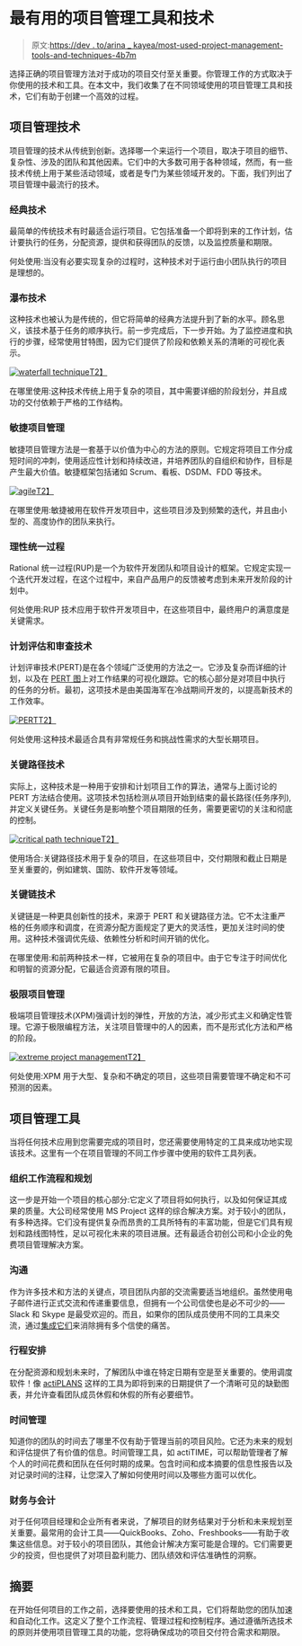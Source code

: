 # 最有用的项目管理工具和技术

> 原文:[https://dev . to/arina _ kayea/most-used-project-management-tools-and-techniques-4b7m](https://dev.to/arina_kayea/most-useful-project-management-tools-and-techniques-4b7m)

选择正确的项目管理方法对于成功的项目交付至关重要。你管理工作的方式取决于你使用的技术和工具。在本文中，我们收集了在不同领域使用的项目管理工具和技术，它们有助于创建一个高效的过程。

## 项目管理技术

项目管理的技术从传统到创新。选择哪一个来运行一个项目，取决于项目的细节、复杂性、涉及的团队和其他因素。它们中的大多数可用于各种领域，然而，有一些技术传统上用于某些活动领域，或者是专门为某些领域开发的。下面，我们列出了项目管理中最流行的技术。

### 经典技术

最简单的传统技术有时最适合运行项目。它包括准备一个即将到来的工作计划，估计要执行的任务，分配资源，提供和获得团队的反馈，以及监控质量和期限。

何处使用:当没有必要实现复杂的过程时，这种技术对于运行由小团队执行的项目是理想的。

### 瀑布技术

这种技术也被认为是传统的，但它将简单的经典方法提升到了新的水平。顾名思义，该技术基于任务的顺序执行。前一步完成后，下一步开始。为了监控进度和执行的步骤，经常使用甘特图，因为它们提供了阶段和依赖关系的清晰的可视化表示。

[![waterfall technique](../Images/a2e130c77236246dcba171ad63bf1298.png)T2】](https://res.cloudinary.com/practicaldev/image/fetch/s--JJ3DYvRa--/c_limit%2Cf_auto%2Cfl_progressive%2Cq_auto%2Cw_880/https://www.actitime.com/dist/img/blog/pm-tools-and-techniques/charts/chart1.png)

在哪里使用:这种技术传统上用于复杂的项目，其中需要详细的阶段划分，并且成功的交付依赖于严格的工作结构。

### 敏捷项目管理

敏捷项目管理方法是一套基于以价值为中心的方法的原则。它规定将项目工作分成短时间的冲刺，使用适应性计划和持续改进，并培养团队的自组织和协作，目标是产生最大价值。敏捷框架包括诸如 Scrum、看板、DSDM、FDD 等技术。

[![agile](../Images/77d8160c2f4b65a7761d22dfd537124b.png)T2】](https://res.cloudinary.com/practicaldev/image/fetch/s--v2a2ibRM--/c_limit%2Cf_auto%2Cfl_progressive%2Cq_auto%2Cw_880/https://www.actitime.com/dist/img/blog/pm-tools-and-techniques/charts/chart2.png)

在哪里使用:敏捷被用在软件开发项目中，这些项目涉及到频繁的迭代，并且由小型的、高度协作的团队来执行。

### 理性统一过程

Rational 统一过程(RUP)是一个为软件开发团队和项目设计的框架。它规定实现一个迭代开发过程，在这个过程中，来自产品用户的反馈被考虑到未来开发阶段的计划中。

何处使用:RUP 技术应用于软件开发项目中，在这些项目中，最终用户的满意度是关键需求。

### 计划评估和审查技术

计划评审技术(PERT)是在各个领域广泛使用的方法之一。它涉及复杂而详细的计划，以及在 [PERT 图](https://www.brighthubpm.com/software-reviews-tips/2791-pros-and-cons-of-pert-and-gantt-charts/)上对工作结果的可视化跟踪。它的核心部分是对项目中执行的任务的分析。最初，这项技术是由美国海军在冷战期间开发的，以提高新技术的工作效率。

[![PERT](../Images/4dcdf6d4dd3ae55cacf48db257c177e9.png)T2】](https://res.cloudinary.com/practicaldev/image/fetch/s--p40CLVuy--/c_limit%2Cf_auto%2Cfl_progressive%2Cq_auto%2Cw_880/https://www.actitime.com/dist/img/blog/pm-tools-and-techniques/charts/chart3.png)

何处使用:这种技术最适合具有非常规任务和挑战性需求的大型长期项目。

### 关键路径技术

实际上，这种技术是一种用于安排和计划项目工作的算法，通常与上面讨论的 PERT 方法结合使用。这项技术包括检测从项目开始到结束的最长路径(任务序列),并定义关键任务。关键任务是影响整个项目期限的任务，需要更密切的关注和彻底的控制。

[![critical path technique](../Images/be2abe57d58d9becfce31a82c37524e1.png)T2】](https://res.cloudinary.com/practicaldev/image/fetch/s--N_L-EwYG--/c_limit%2Cf_auto%2Cfl_progressive%2Cq_auto%2Cw_880/https://www.actitime.com/dist/img/blog/pm-tools-and-techniques/charts/chart4.png)

使用场合:关键路径技术用于复杂的项目，在这些项目中，交付期限和截止日期是至关重要的，例如建筑、国防、软件开发等领域。

### 关键链技术

关键链是一种更具创新性的技术，来源于 PERT 和关键路径方法。它不太注重严格的任务顺序和调度，在资源分配方面规定了更大的灵活性，更加关注时间的使用。这种技术强调优先级、依赖性分析和时间开销的优化。

在哪里使用:和前两种技术一样，它被用在复杂的项目中。由于它专注于时间优化和明智的资源分配，它最适合资源有限的项目。

### 极限项目管理

极端项目管理技术(XPM)强调计划的弹性，开放的方法，减少形式主义和确定性管理。它源于极限编程方法，关注项目管理中的人的因素，而不是形式化方法和严格的阶段。

[![extreme project management](../Images/7eb9661e29e8d57050a6aad584d12a6b.png)T2】](https://res.cloudinary.com/practicaldev/image/fetch/s--plzpnt1C--/c_limit%2Cf_auto%2Cfl_progressive%2Cq_auto%2Cw_880/https://www.actitime.com/dist/img/blog/pm-tools-and-techniques/charts/chart5.png)

何处使用:XPM 用于大型、复杂和不确定的项目，这些项目需要管理不确定和不可预测的因素。

## 项目管理工具

当将任何技术应用到您需要完成的项目时，您还需要使用特定的工具来成功地实现该技术。这里有一个在项目管理的不同工作步骤中使用的软件工具列表。

### 组织工作流程和规划

这一步是开始一个项目的核心部分:它定义了项目将如何执行，以及如何保证其成果的质量。大公司经常使用 MS Project 这样的综合解决方案。对于较小的团队，有多种选择。它们没有提供复杂而昂贵的工具所特有的丰富功能，但是它们具有规划和路线图特性，足以可视化未来的项目进展。还有最适合初创公司和小企业的免费项目管理解决方案。

### 沟通

作为许多技术和方法的关键点，项目团队内部的交流需要适当地组织。虽然使用电子邮件进行正式交流和传递重要信息，但拥有一个公司信使也是必不可少的——Slack 和 Skype 是最受欢迎的。而且，如果你的团队成员使用不同的工具来交流，通过[集成它们](https://sameroom.io/blog/connecting-slack-to-skype/)来消除拥有多个信使的痛苦。

### 行程安排

在分配资源和规划未来时，了解团队中谁在特定日期有空是至关重要的。使用调度软件！像 [actiPLANS](https://www.actiplans.com/) 这样的工具为即将到来的日期提供了一个清晰可见的缺勤图表，并允许查看团队成员休假和休假的所有必要细节。

### 时间管理

知道你的团队的时间去了哪里不仅有助于管理当前的项目风险。它还为未来的规划和评估提供了有价值的信息。时间管理工具，如 actiTIME，可以帮助管理者了解个人的时间花费和团队在任何时期的成果。包含时间和成本摘要的信息性报告以及对记录时间的注释，让您深入了解如何使用时间以及哪些方面可以优化。

### 财务与会计

对于任何项目经理和企业所有者来说，了解项目的财务结果对于分析和未来规划至关重要。最常用的会计工具——QuickBooks、Zoho、Freshbooks——有助于收集这些信息。对于较小的项目团队，其他会计解决方案可能是合理的。它们需要更少的投资，但也提供了对项目盈利能力、团队绩效和评估准确性的洞察。

## 摘要

在开始任何项目的工作之前，选择要使用的技术和工具，它们将帮助您的团队加速和自动化工作。这定义了整个工作流程、管理过程和控制程序。通过遵循所选技术的原则并使用项目管理工具的功能，您将确保成功的项目交付符合需求和期限。